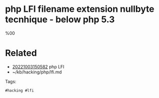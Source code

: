 # php LFI filename extension nullbyte tecnhique - below php 5.3
%00

# Related

- [20221003150582](/zet/20221003150582/README.md) php LFI
- ~/kb/hacking/php/lfi.md

Tags:

    #hacking #lfi 
